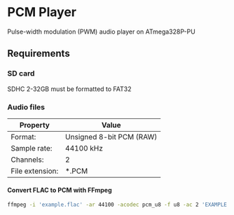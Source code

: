 # PCM Player

Pulse-width modulation (PWM) audio player on ATmega328P-PU

## Requirements

### SD card

SDHC 2-32GB must be formatted to FAT32

### Audio files

Property          | Value
------------------|----------------------------
| Format:         | Unsigned 8-bit PCM (RAW)  |
| Sample rate:    | 44100 kHz                 |
| Channels:       | 2                         |
| File extension: | *.PCM                     |

#### Convert FLAC to PCM with FFmpeg

```bash
ffmpeg -i 'example.flac' -ar 44100 -acodec pcm_u8 -f u8 -ac 2 'EXAMPLE.PCM'
```
